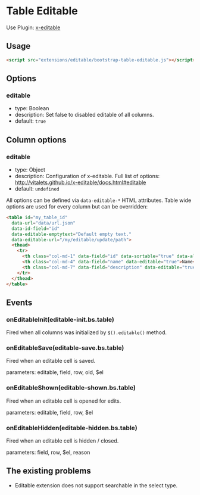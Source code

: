 # Table Editable

Use Plugin: [x-editable](https://github.com/vitalets/x-editable)

## Usage

```html
<script src="extensions/editable/bootstrap-table-editable.js"></script>
```

## Options

### editable

* type: Boolean
* description: Set false to disabled editable of all columns.
* default: `true`

## Column options

### editable

* type: Object
* description: Configuration of x-editable. Full list of options: http://vitalets.github.io/x-editable/docs.html#editable
* default: `undefined`

All options can be defined via `data-editable-*` HTML attributes. Table wide options are used for every column but can be overridden:

````html
<table id="my_table_id"
  data-url="data/url.json"
  data-id-field="id"
  data-editable-emptytext="Default empty text."
  data-editable-url="/my/editable/update/path">
  <thead>
    <tr>
      <th class="col-md-1" data-field="id" data-sortable="true" data-align="center">#</th>
      <th class="col-md-4" data-field="name" data-editable="true">Name</th>
      <th class="col-md-7" data-field="description" data-editable="true" data-editable-emptytext="Custom empty text.">Description</th>
    </tr>
  </thead>
</table>
````

## Events

### onEditableInit(editable-init.bs.table)

Fired when all columns was initialized by `$().editable()` method.

### onEditableSave(editable-save.bs.table)

Fired when an editable cell is saved.

parameters: editable, field, row, old, $el

### onEditableShown(editable-shown.bs.table)

Fired when an editable cell is opened for edits.

parameters: editable, field, row, $el

### onEditableHidden(editable-hidden.bs.table)

Fired when an editable cell is hidden / closed.

parameters: field, row, $el, reason

## The existing problems

* Editable extension does not support searchable in the select type.
